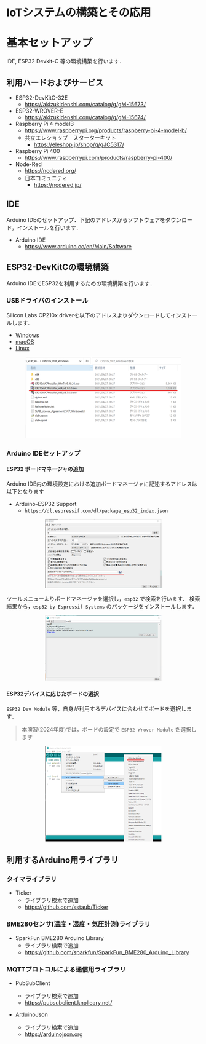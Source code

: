 # IoTシステムの構築とその応用



# 基本セットアップ


IDE, ESP32 Devkit-C 等の環境構築を行います．


## 利用ハードおよびサービス

- ESP32-DevKitC-32E
  - https://akizukidenshi.com/catalog/g/gM-15673/
- ESP32-WROVER-E
  - https://akizukidenshi.com/catalog/g/gM-15674/
- Raspberry Pi 4 modelB
    - https://www.raspberrypi.org/products/raspberry-pi-4-model-b/
    - 共立エレショップ　スターターキット
      - https://eleshop.jp/shop/g/gJC5317/
- Raspberry Pi 400
  - https://www.raspberrypi.com/products/raspberry-pi-400/
- Node-Red
  - https://nodered.org/
  - 日本コミュニティ
    - https://nodered.jp/


## IDE

Arduino IDEのセットアップ．下記のアドレスからソフトウェアをダウンロード，インストールを行います．

- Arduino IDE
  - https://www.arduino.cc/en/Main/Software


## ESP32-DevKitCの環境構築

Arduino IDEでESP32を利用するための環境構築を行います．


### USBドライバのインストール

Silicon Labs CP210x driverを以下のアドレスよりダウンロードしてインストールします.

- [Windows](https://www.silabs.com/documents/public/software/CP210x_VCP_Windows.zip)
- [macOS](https://www.silabs.com/documents/public/software/Mac_OSX_VCP_Driver.zip)
- [Linux](https://m5stack.oss-cn-shenzhen.aliyuncs.com/resource/drivers/CP210x_VCP_Linux.zip)


<center>
    <img src="./images/cp210.png" width="80%">
</center>



### Arduino IDEセットアップ

#### ESP32 ボードマネージャの追加

Arduino IDE内の環境設定における追加ボードマネージャに記述するアドレスは以下となります

- Arduino-ESP32 Support
  - `https://dl.espressif.com/dl/package_esp32_index.json`

<center>
    <img src="./images/boardm_url.png" width="60%">
</center>

ツールメニューよりボードマネージャを選択し，`esp32` で検索を行います．
検索結果から，`esp32 by Espressif Systems` のパッケージをインストールします．

<center>
    <img src="./images/esp32borad.png" width="60%">
</center>


#### ESP32デバイスに応じたボードの選択

`ESP32 Dev Module` 等，自身が利用するデバイスに合わせてボードを選択します．

> 本演習(2024年度)では，ボードの設定で `ESP32 Wrover Module` を選択します

<center>
    <img src="./images/selectboard.png" width="60%">
</center>



## 利用するArduino用ライブラリ

### タイマライブラリ

- Ticker
  - ライブラリ検索で追加
  - https://github.com/sstaub/Ticker

### BME280センサ(温度・湿度・気圧計測)ライブラリ

- SparkFun BME280 Arduino Library
  - ライブラリ検索で追加
  - https://github.com/sparkfun/SparkFun_BME280_Arduino_Library



### MQTTプロトコルによる通信用ライブラリ


- PubSubClient
  - ライブラリ検索で追加
  - https://pubsubclient.knolleary.net/

- ArduinoJson
  - ライブラリ検索で追加
  - https://arduinojson.org


